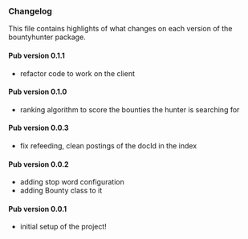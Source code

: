 ### Changelog ###

This file contains highlights of what changes on each version of the bountyhunter package.

#### Pub version 0.1.1 ####

- refactor code to work on the client

#### Pub version 0.1.0 ####

- ranking algorithm to score the bounties the hunter is searching for

#### Pub version 0.0.3 ####

- fix refeeding, clean postings of the docId in the index

#### Pub version 0.0.2 ####

- adding stop word configuration
- adding Bounty class to it

#### Pub version 0.0.1 ####

- initial setup of the project!